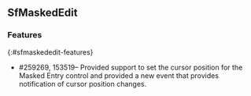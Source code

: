## SfMaskedEdit

### Features
{:#sfmaskededit-features}

* \#259269, 153519– Provided support to set the cursor position for the Masked Entry control and provided a new event that provides notification of cursor position changes.
